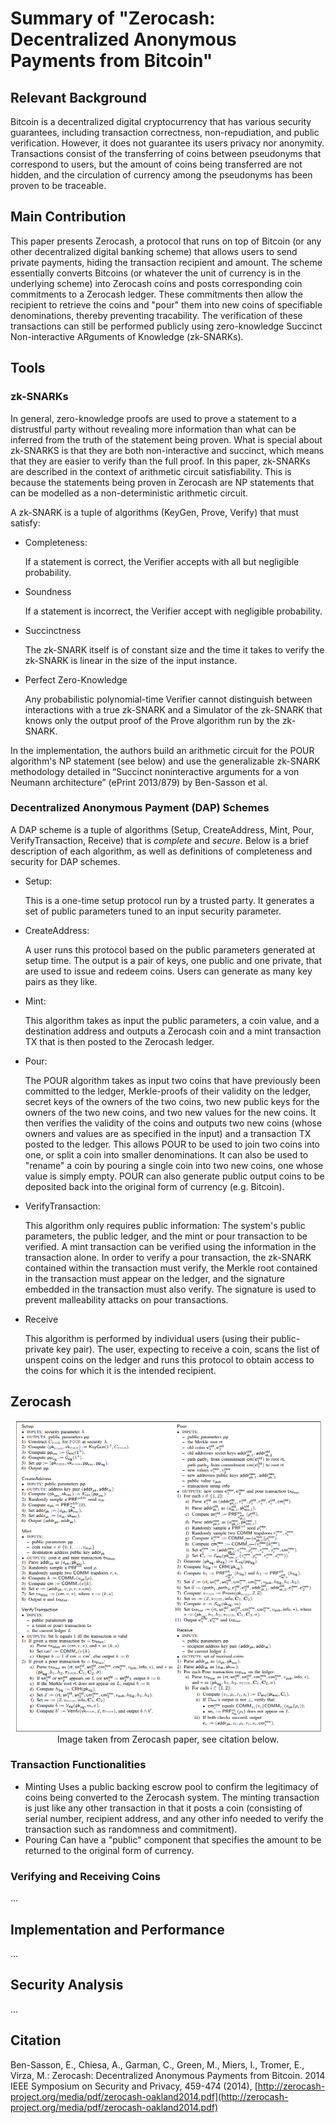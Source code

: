 # Summary of "Zerocash: Decentralized Anonymous Payments from Bitcoin"

## Relevant Background

Bitcoin is a decentralized digital cryptocurrency that has various security guarantees, including transaction correctness, non-repudiation, and public verification. However, it does not guarantee its users privacy nor anonymity. Transactions consist of the transferring of coins between pseudonyms that correspond to users, but the amount of coins being transferred are not hidden, and the circulation of currency among the pseudonyms has been proven to be traceable.

## Main Contribution

This paper presents Zerocash, a protocol that runs on top of Bitcoin (or any other decentralized digital banking scheme) that allows users to send private payments, hiding the transaction recipient and amount. The scheme essentially converts Bitcoins (or whatever the unit of currency is in the underlying scheme) into Zerocash coins and posts corresponding coin commitments to a Zerocash ledger. These commitments then allow the recipient to retrieve the coins and "pour" them into new coins of specifiable denominations, thereby preventing tracability. The verification of these transactions can still be performed publicly using zero-knowledge Succinct Non-interactive ARguments of Knowledge (zk-SNARKs).

## Tools

### zk-SNARKs

In general, zero-knowledge proofs are used to prove a statement to a distrustful party without revealing more information than what can be inferred from the truth of the statement being proven. What is special about zk-SNARKS is that they are both non-interactive and succinct, which means that they are easier to verify than the full proof. In this paper, zk-SNARKs are described in the context of arithmetic circuit satisfiability. This is because the statements being proven in Zerocash are NP statements that can be modelled as a non-deterministic arithmetic circuit.

A zk-SNARK is a tuple of algorithms (KeyGen, Prove, Verify) that must satisfy:

* Completeness:

  If a statement is correct, the Verifier accepts with all but negligible probability.
* Soundness

  If a statement is incorrect, the Verifier accept with negligible probability.
* Succinctness

  The zk-SNARK itself is of constant size and the time it takes to verify the zk-SNARK is linear in the size of the input instance.
* Perfect Zero-Knowledge

  Any probabilistic polynomial-time Verifier cannot distinguish between interactions with a true zk-SNARK and a Simulator of the zk-SNARK that knows only the output proof of the Prove algorithm run by the zk-SNARK.

In the implementation, the authors build an arithmetic circuit for the POUR algorithm's NP statement (see below) and use the generalizable zk-SNARK methodology detailed in “Succinct noninteractive arguments for a von Neumann architecture” (ePrint 2013/879) by Ben-Sasson et al.

### Decentralized Anonymous Payment (DAP) Schemes

A DAP scheme is a tuple of algorithms (Setup, CreateAddress, Mint, Pour, VerifyTransaction, Receive) that is _complete_ and _secure_. Below is a brief description of each algorithm, as well as definitions of completeness and security for DAP schemes.

* Setup:

  This is a one-time setup protocol run by a trusted party. It generates a set of public parameters tuned to an input security parameter.
* CreateAddress:

  A user runs this protocol based on the public parameters generated at setup time. The output is a pair of keys, one public and one private, that are used to issue and redeem coins. Users can generate as many key pairs as they like.
* Mint:

  This algorithm takes as input the public parameters, a coin value, and a destination address and outputs a Zerocash coin and a mint transaction TX that is then posted to the Zerocash ledger.
* Pour:

  The POUR algorithm takes as input two coins that have previously been committed to the ledger, Merkle-proofs of their validity on the ledger, secret keys of the owners of the two coins, two new public keys for the owners of the two new coins, and two new values for the new coins. It then verifies the validity of the coins and outputs two new coins (whose owners and values are as specified in the input) and a transaction TX posted to the ledger. This allows POUR to be used to join two coins into one, or split a coin into smaller denominations. It can also be used to "rename" a coin by pouring a single coin into two new coins, one whose value is simply empty. POUR can also generate public output coins to be deposited back into the original form of currency (e.g. Bitcoin).
* VerifyTransaction:

  This algorithm only requires public information: The system's public parameters, the public ledger, and the mint or pour transaction to be verified. A mint transaction can be verified using the information in the transaction alone. In order to verify a pour transaction, the zk-SNARK contained within the transaction must verify, the Merkle root contained in the transaction must appear on the ledger, and the signature embedded in the transaction must also verify. The signature is used to prevent malleability attacks on pour transactions.
* Receive

  This algorithm is performed by individual users (using their public-private key pair). The user, expecting to receive a coin, scans the list of unspent coins on the ledger and runs this protocol to obtain access to the coins for which it is the intended recipient.

## Zerocash

<p align="center">
  <img width="650" src="https://github.com/TalleyAmir/Annotated-Bibliographies/blob/master/Cryptography-and-Computer-Security/Multi-Party-Computation/images/zerocash-protocols.png?raw=true"></br>
  Image taken from Zerocash paper, see citation below.
</p>

### Transaction Functionalities

* Minting
  Uses a public backing escrow pool to confirm the legitimacy of coins being converted to the Zerocash system. The minting transaction is just like any other transaction in that it posts a coin (consisting of serial number, recipient address, and any other info needed to verify the transaction such as randomness and commitment).
* Pouring
  Can have a "public" component that specifies the amount to be returned to the original form of currency.

### Verifying and Receiving Coins

...

## Implementation and Performance

...

## Security Analysis

...

## Citation

Ben-Sasson, E., Chiesa, A., Garman, C., Green, M., Miers, I., Tromer, E., Virza, M.: Zerocash: Decentralized Anonymous Payments from Bitcoin. 2014 IEEE Symposium on Security and Privacy, 459-474 (2014), [http://zerocash-project.org/media/pdf/zerocash-oakland2014.pdf](http://zerocash-project.org/media/pdf/zerocash-oakland2014.pdf)
